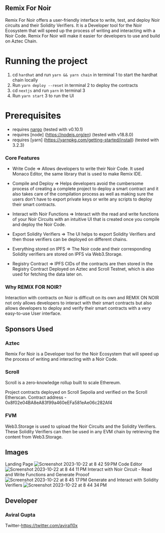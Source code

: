 ## Remix For Noir

Remix For Noir offers a user-friendly interface to write, test, and deploy Noir circuits and their Solidity Verifiers.
It is a Developer tool for the Noir Ecosystem that will speed up the process of writing and interacting with a Noir Code.
Remix For Noir will make it easier for developers to use and build on Aztec Chain.

# Running the project

1. cd `hardhat` and run `yarn && yarn chain` in terminal 1 to start the hardhat chain locally
2. Run `yarn deploy --reset` in terminal 2 to deploy the contracts
3. cd `nextjs` and run `yarn` in terminal 3
4. Run `yarn start` 3 to run the UI

# Prerequisites

- requires [nargo](https://noir-lang.org/dev/getting_started/nargo_installation) (tested with v0.10.1)
- requires [node] (https://nodejs.org/en) (tested with v18.8.0)
- requires [yarn] (https://yarnpkg.com/getting-started/install) (tested with 3.2.3)

### Core Features

- Write Code => Allows developers to write their Noir Code. It used Monaco Editor, the same library that is used to make Remix IDE.

- Compile and Deploy => Helps developers avoid the cumbersome process of creating a complete project to deploy a smart contract and it also takes care of the compilation process as well as making sure the users don't have to export private keys or write any scripts to deploy their smart contracts.

- Interact with Noir Functions => Interact with the read and write functions of your Noir Circuits with an intuitive UI that is created once you compile and deploy the Noir Code.

- Export Solidity Verifiers => The UI helps to export Solidity Verifiers and then those verifiers can be deployed on different chains.

- Everything stored on IPFS => The Noir code and their corresponding Solidity verifiers are stored on IPFS via Web3.Storage.

- Registry Contract => IPFS CIDs of the contracts are then stored in the Registry Contract Deployed on Aztec and Scroll Testnet, which is also used for fetching the data later on.

### Why REMIX FOR NOIR?

Interaction with contracts on Noir is difficult on its own and REMIX ON NOIR not only allows developers to interact with their smart contracts but also allows developers to deploy and verify their smart contracts with a very easy-to-use User interface.


## Sponsors Used

### Aztec

Remix For Noir is a Developer tool for the Noir Ecosystem that will speed up the process of writing and interacting with a Noir Code.

### Scroll

Scroll is a zero-knowledge rollup built to scale Ethereum.

Project contracts deployed on Scroll Sepolia and verified on the Scroll Etherscan.
Contract address - 0x8f02e04BA8eA83f99a460eEFa581eAe06c282Af4

### FVM

Web3.Storage is used to upload the Noir Circuits and the Solidity Verifiers.
These Solidity Verifiers can then be used in any EVM chain by retrieving the content from Web3.Storage.

## Images

Landing Page
![Screenshot 2023-10-22 at 8 42 59 PM](https://github.com/aviral10x/ethonline/assets/91749530/af6f3048-2f06-4be3-b843-6b94b373fe08)
Code Editor
![Screenshot 2023-10-22 at 8 44 11 PM](https://github.com/aviral10x/ethonline/assets/91749530/89c69b54-1741-4c4c-852b-7a8b8320b54e)
Interact with Noir Circuit - Read and Write Functions and Generate Prooof
![Screenshot 2023-10-22 at 8 45 17 PM](https://github.com/aviral10x/ethonline/assets/91749530/bf14617d-7553-44ca-b9d3-bf9efdd010c7)
Generate and Interact with Solidity Verifiers
![Screenshot 2023-10-22 at 8 44 34 PM](https://github.com/aviral10x/ethonline/assets/91749530/06c5f405-c12f-4433-bd73-739e4e4b5566)




## Developer

### Aviral Gupta

Twitter-https://twitter.com/aviral10x
